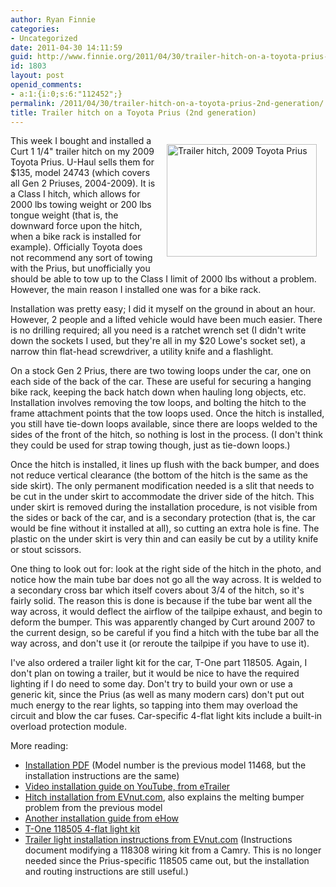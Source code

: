 ```yaml
---
author: Ryan Finnie
categories:
- Uncategorized
date: 2011-04-30 14:11:59
guid: http://www.finnie.org/2011/04/30/trailer-hitch-on-a-toyota-prius-2nd-generation/
id: 1803
layout: post
openid_comments:
- a:1:{i:0;s:6:"112452";}
permalink: /2011/04/30/trailer-hitch-on-a-toyota-prius-2nd-generation/
title: Trailer hitch on a Toyota Prius (2nd generation)
---
```

<a href="http://www.flickr.com/photos/fo0bar/5673572604/" title="Trailer hitch, 2009 Toyota Prius by Ryan Finnie, on Flickr" style="float: right; margin: 1em;"><img src="http://farm6.static.flickr.com/5268/5673572604_d6180e939e_m.jpg" width="240" height="180" alt="Trailer hitch, 2009 Toyota Prius" /></a>This week I bought and installed a Curt 1 1/4" trailer hitch on my 2009 Toyota Prius. U-Haul sells them for $135, model 24743 (which covers all Gen 2 Priuses, 2004-2009). It is a Class I hitch, which allows for 2000 lbs towing weight or 200 lbs tongue weight (that is, the downward force upon the hitch, when a bike rack is installed for example). Officially Toyota does not recommend any sort of towing with the Prius, but unofficially you should be able to tow up to the Class I limit of 2000 lbs without a problem. However, the main reason I installed one was for a bike rack.

Installation was pretty easy; I did it myself on the ground in about an hour. However, 2 people and a lifted vehicle would have been much easier. There is no drilling required; all you need is a ratchet wrench set (I didn't write down the sockets I used, but they're all in my $20 Lowe's socket set), a narrow thin flat-head screwdriver, a utility knife and a flashlight.

On a stock Gen 2 Prius, there are two towing loops under the car, one on each side of the back of the car. These are useful for securing a hanging bike rack, keeping the back hatch down when hauling long objects, etc. Installation involves removing the tow loops, and bolting the hitch to the frame attachment points that the tow loops used. Once the hitch is installed, you still have tie-down loops available, since there are loops welded to the sides of the front of the hitch, so nothing is lost in the process. (I don't think they could be used for strap towing though, just as tie-down loops.)

Once the hitch is installed, it lines up flush with the back bumper, and does not reduce vertical clearance (the bottom of the hitch is the same as the side skirt). The only permanent modification needed is a slit that needs to be cut in the under skirt to accommodate the driver side of the hitch. This under skirt is removed during the installation procedure, is not visible from the sides or back of the car, and is a secondary protection (that is, the car would be fine without it installed at all), so cutting an extra hole is fine. The plastic on the under skirt is very thin and can easily be cut by a utility knife or stout scissors.

One thing to look out for: look at the right side of the hitch in the photo, and notice how the main tube bar does not go all the way across. It is welded to a secondary cross bar which itself covers about 3/4 of the hitch, so it's fairly solid. The reason this is done is because if the tube bar went all the way across, it would deflect the airflow of the tailpipe exhaust, and begin to deform the bumper. This was apparently changed by Curt around 2007 to the current design, so be careful if you find a hitch with the tube bar all the way across, and don't use it (or reroute the tailpipe if you have to use it).

I've also ordered a trailer light kit for the car, T-One part 118505. Again, I don't plan on towing a trailer, but it would be nice to have the required lighting if I do need to some day. Don't try to build your own or use a generic kit, since the Prius (as well as many modern cars) don't put out much energy to the rear lights, so tapping into them may overload the circuit and blow the car fuses. Car-specific 4-flat light kits include a built-in overload protection module.

More reading:

  * [Installation PDF](http://www.sigmaautomotive.com/jdm/prius/manual_ext-hitch.pdf) (Model number is the previous model 11468, but the installation instructions are the same)
  * [Video installation guide on YouTube, from eTrailer](http://www.youtube.com/watch?v=wock6ENTUgA)
  * [Hitch installation from EVnut.com](http://evnut.com/prius_hitch.htm), also explains the melting bumper problem from the previous model
  * [Another installation guide from eHow](http://www.ehow.com/how_2091017_hitch-toyota-prius-bike-rack.html)
  * [T-One 118505 4-flat light kit](http://www.redtrailers.com/ShowItem.asp?id=118505)
  * [Trailer light installation instructions from EVnut.com](http://evnut.com/prius_trailer_wiring.htm) (Instructions document modifying a 118308 wiring kit from a Camry. This is no longer needed since the Prius-specific 118505 came out, but the installation and routing instructions are still useful.)
